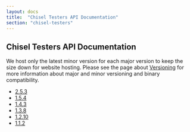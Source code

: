 ```yaml
---
layout: docs
title:  "Chisel Testers API Documentation"
section: "chisel-testers"
---
```


## Chisel Testers API Documentation

We host only the latest minor version for each major version to keep the size down for website hosting.
Please see the page about [Versioning](../../chisel3/docs/appendix/versioning.html) for more information about major and minor versioning and binary compatibility.

* [2.5.3](2.5.3/)
* [1.5.4](1.5.4/)
* [1.4.3](1.4.3/)
* [1.3.8](1.3.8/)
* [1.2.10](1.2.10/)
* [1.1.2](1.1.2/)

